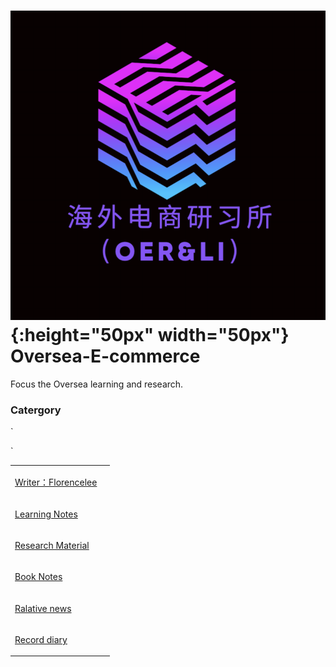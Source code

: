 #  ![alt text](/icon/image/logo.png){:height="50px" width="50px"}   Oversea-E-commerce
<p>Focus the Oversea learning and research.<p>

###  Catergory
`
<table>
<tr>
<td>
<a href='pages/Writer-page/index.html'><p>Writer：Florencelee<p><a>
</td>
<td></td>
</tr>
<tr>
<td>
<a href='pages/Learning-notes/index.html'><p>Learning Notes<p><a>
</td>
<td></td>
</tr>
<tr>
<td>
<a href='pages/Research-Material/index.html'><p>Research Material<p><a>
</td>
<td></td>
</tr>
<tr>
<td>
<a href='pages/Book-notes/index.html'><p>Book Notes<p><a>
</td>
<td></td>
</tr>
<tr>
<td>
<a href='pages/Relative-news/index.html'><p>Ralative news<p><a>
</td>
<td></td>
</tr>
<tr>
<td>
<a href='pages/Record-diarys/index.html'><p>Record diary<p><a>
</td>
<td></td>
</tr>
`
